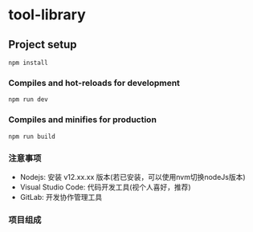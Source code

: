 # tool-library

## Project setup
```
npm install
```

### Compiles and hot-reloads for development
```
npm run dev
```
### Compiles and minifies for production
```
npm run build
```

### 注意事项
- Nodejs: 安装 v12.xx.xx 版本(若已安装，可以使用nvm切换nodeJs版本)
- Visual Studio Code: 代码开发工具(视个人喜好，推荐)
- GitLab: 开发协作管理工具

### 项目组成
